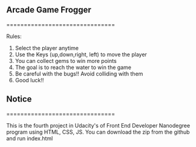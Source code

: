 ## Arcade Game Frogger
===============================

Rules:
1. Select the player anytime
2. Use the Keys (up,down,right, left) to move the player
3. You can collect gems to win more points
4. The goal is to reach the water to win the game
5. Be careful with the bugs!! Avoid colliding with them
6. Good luck!!

## Notice
===============================

This is the fourth project in Udacity's of Front End Developer Nanodegree program using HTML, CSS, JS. You can download the zip from the github and run index.html